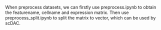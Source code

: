 When preprocess datasets, we can firstly use preprocess.ipynb to obtain the featurename, cellname and expression matrix. Then use preprocess_split.ipynb to split the matrix to vector, which can be used by scDAC.
